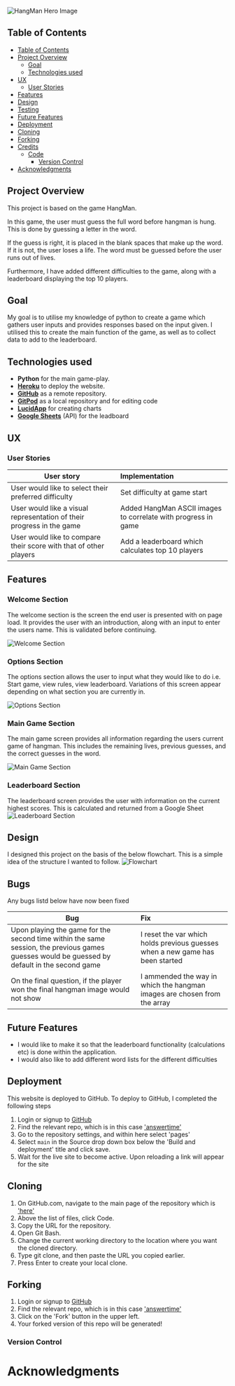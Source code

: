 ![HangMan Hero Image](readmeimages/hero-image.jpg)

## Table of Contents

- [Table of Contents](#table-of-contents)
- [Project Overview](#project-overview)
  - [Goal](#goal)
  - [Technologies used](#technologies-used)
- [UX](#ux)
  - [User Stories](#user-stories)
- [Features](#features)
- [Design](#design)
- [Testing](#testing)
- [Future Features](#future-features)
- [Deployment](#deployment)
- [Cloning](#cloning)
- [Forking](#forking)
- [Credits](#credits)
  - [Code](#code)
    - [Version Control](#version-control)
- [Acknowledgments](#acknowledgments)

## Project Overview
This project is based on the game HangMan.

In this game, the user must guess the full word before hangman is hung. This is done by guessing a letter in the word.

If the guess is right, it is placed in the blank spaces that make up the word.
If it is not, the user loses a life. The word must be guessed before the user runs out of lives.

Furthermore, I have added different difficulties to the game, along with a leaderboard displaying the top 10 players.

## Goal

My goal is to utilise my knowledge of python to create a game which gathers user inputs and provides responses based on the input given.
I utilised this to create the main function of the game, as well as to collect data to add to the leaderboard.

## Technologies used
- <b>Python</b> for the main game-play.
- <b>[Heroku](https://heroku.com)</b> to deploy the website.
- <b>[GitHub](https://github.com/)</b> as a remote repository.
- <b>[GitPod](https://www.gitpod.io)</b> as a local repository and for editing code
- <b>[LucidApp](https://lucid.app/)</b> for creating charts
- <b>[Google Sheets](https://sheets.google.com/)</b> (API) for the leadboard

## UX

### User Stories

| User story        | Implementation |     
| ------------- |:-------------|
| User would like to select their preferred difficulty| Set difficulty at game start |     
| User would like a visual representation of their progress in the game| Added HangMan ASCII images to correlate with progress in game |     
| User would like to compare their score with that of other players| Add a leaderboard which calculates top 10 players |

## Features

### Welcome Section

The welcome section is the screen the end user is presented with on page load. 
It provides the user with an introduction, along with an input to enter the users name. This is validated before continuing.

![Welcome Section](readmeimages/welcome-section.jpg)

### Options Section

The options section allows the user to input what they would like to do 
i.e. Start game, view rules, view leaderboard.
Variations of this screen appear depending on what section you are currently in.

![Options Section](readmeimages/options-section.jpg)

### Main Game Section

The main game screen provides all information regarding the users current game of hangman.
This includes the remaining lives, previous guesses, and the correct guesses in the word.

![Main Game Section](readmeimages/main-game-section.jpg)

### Leaderboard Section

The leaderboard screen provides the user with information on the current highest scores. This is calculated and returned from a Google Sheet
![Leaderboard Section](readmeimages/leaderboard-section.jpg)

## Design

I designed this project on the basis of the below flowchart. This is a simple idea of the structure I wanted to follow.
![Flowchart](readmeimages/flowchart.jpg)

## Bugs

Any bugs listd below have now been fixed

| Bug        | Fix |     
| ------------- |:-------------|
| Upon playing the game for the second time within the same session, the previous games guesses would be guessed by default in the second game| I reset the var which holds previous guesses when a new game has been started |     
| On the final question, if the player won the final hangman image would not show| I ammended the way in which the hangman images are chosen from the array | 

## Future Features
- I would like to make it so that the leaderboard functionality (calculations etc) is done within the application.
- I would also like to add different word lists for the different difficulties

## Deployment 
This website is deployed to GitHub.
To deploy to GitHub, I completed the following steps
1. Login or signup to [GitHub](https://github.com/)
2. Find the relevant repo, which is in this case ['answertime'](https://github.com/DanielMaherDev/answertime)
3. Go to the repository settings, and within here select 'pages'
5. Select `main` in the Source drop down box below the 'Build and deployment' title and click save.
6. Wait for the live site to become active. Upon reloading a link will appear for the site

## Cloning
1. On GitHub.com, navigate to the main page of the repository which is ['here'](https://github.com/DanielMaherDev/answertime)
2. Above the list of files, click  Code.
3. Copy the URL for the repository.
4. Open Git Bash.
5. Change the current working directory to the location where you want the cloned directory.
6. Type git clone, and then paste the URL you copied earlier.
7. Press Enter to create your local clone.

## Forking
1. Login or signup to [GitHub](https://github.com/)
2. Find the relevant repo, which is in this case ['answertime'](https://github.com/DanielMaherDev/answertime)
3. Click on the 'Fork' button in the upper left.
4. Your forked version of this repo will be generated!

### Version Control

# Acknowledgments


